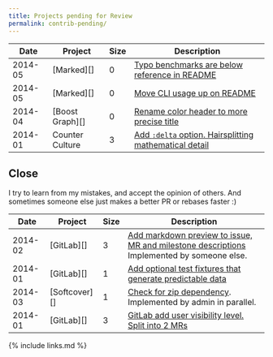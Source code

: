 ```yaml
---
title: Projects pending for Review
permalink: contrib-pending/
---
```


<!--
| 2015-07 | [][] |  | []() |

## Merged by others

## Merged not evaluated

### Wikipedia

Considering changes which were not reversed after one month.

| 2015-04 | [Wikipedia Algorithms][] | 1 | [Insert average is O(1), as already mentioned on the body of the article](https://en.wikipedia.org/w/index.php?title=Binary_heap&diff=prev&oldid=655638722) |
| 2015-04 | [Wikipedia Assembly][] | 1 | [Link to LSB ELF specification.](https://en.wikipedia.org/w/index.php?title=Executable_and_Linkable_Format&diff=prev&oldid=656580818) |

Non-programming:

| 2015-06 | [Wikipedia][] | 1 | [Yitang Zhang if for Chinese democracy](https://en.wikipedia.org/w/index.php?title=Yitang_Zhang&diff=prev&oldid=669382696) |
| 2015-06 | [Wikipedia][] | 1 | [Joel Spolsky is gay](https://en.wikipedia.org/w/index.php?title=Joel_Spolsky&diff=prev&oldid=668867071) |

### Non-programming

[Typo Internal -> internals](https://github.com/arsane/arsane.github.io/pull/1)

## Issues

| 2015-07 | [isaacs/github][] | Duplicate | [allow voting on issues and merge requests without comment](https://github.com/isaacs/github/issues/429)                           |
| 2015-07 | [Showdown][] | Feature | [Command line interface usage](https://github.com/showdownjs/showdown/issues/101)                           |
| 2015-06 | [libgit2][] | Bug | [Expose core dump on index.diff from merge](https://github.com/libgit2/rugged/pull/420) |
| 2015-06 | [GitLab][] | Bug   | [Edit on web interface adds carriage returns to file](https://github.com/gitlabhq/gitlabhq/issues/7950)                           |
| 2015-05 | [Vim Markdown][] | Review | [Build latest vim quickly from git mirror](https://github.com/plasticboy/vim-markdown/pull/211) |
| 2015-05 | [GitLab][]      | Bug   | [Markdown inside link like code or emphasis gets escaped instead of rendered](https://github.com/gitlabhq/gitlabhq/issues/8263)                           |
| 2015-05 | [Vim Markdown][] | Review | [Version aware netrw browseX call](https://github.com/plasticboy/vim-markdown/pull/209) |
| 2015-04 | [Vim Markdown][] | Triaging | [YAML code blocks confuse syntax highlighting](https://github.com/plasticboy/vim-markdown/issues/187) |
| 2015-03 | [Vim Markdown][] | Support | [Can this syntax highlighter work with Vimdeck?](https://github.com/plasticboy/vim-markdown/issues/180) |
| 2015-03 | [Vim Markdown][] | Support | [Underline in list](https://github.com/plasticboy/vim-markdown/issues/181) |
| 2015-03 | [Vim Markdown][] |  | [after installation with vundle commands like :Toc not available](https://github.com/plasticboy/vim-markdown/issues/182) |
| 2014-11 | [GitLab][]      | UI Bug   | [Address almost touches purple footer](https://gitlab.com/gitlab-com/www-gitlab-com/issues/169)                           |
| 2015-02 | [isaacs/github][] | Triaging | [can't build qt3d project](https://github.com/isaacs/github/issues/362) |
| 2015-02 | [Vim Markdown][] | Review | [Prevent setting other buffers to nomodifiable](https://github.com/plasticboy/vim-markdown/pull/170) |
| 2015-02 | [Vim Markdown][] | Duplicate | [Treat *.md files as markdown, out of the box](https://github.com/plasticboy/vim-markdown/pull174/) |
| 2015-02 | [Vim Markdown][] | Duplicate | [vim-instant-markdown compatibility](https://github.com/plasticboy/vim-markdown/issues/167) |
| 2015-02 | [GitLab][] | Feature | [Stop blacklisting project path](https://github.com/gitlabhq/gitlabhq/pull/8172) |
| 2015-02 | [GitLab][] | Duplicate | [Could not push to own server with https.](https://github.com/gitlabhq/gitlabhq/issues/8268#issuecomment-62117907) |
| 2015-02 | [GitLab][] | Support | [No more protect / unprotect branch](https://github.com/gitlabhq/gitlabhq/issues/8351#issuecomment-63652824) |
| 2015-02 | [Kramdown][]   | Feature   | [Option to add IDs to the TOC entries](https://github.com/gettalong/kramdown/issues/195)                                                                                                                               |
| 2015-01 | [GitLab][]     | Triaging  | [Automatically format paragraphs](https://github.com/plasticboy/vim-markdown/pull/165)                                                                                                                                 |
| 2015-01 | [GitLab][]     | Support   | [Rationale: Username profile -> "is reserved" ?](https://github.com/gitlabhq/gitlabhq/issues/8294)                                                                                                                     |
| 2015-01 | [Jekyll][]     | Feature   | [Add a tag to link to a post / page with it's title shown](https://github.com/jekyll/jekyll/issues/3182)                                                                                                               |
| 2014-12 | [GitLab][]     | Duplicate | [](https://github.com/gitlabhq/gitlab-shell/issues/14#issuecomment-67288657)                                                                                                                                           |
| 2014-12 | [GitLab][]     | Bug       | [404 instead of 500 on inexistent paths for tree edit and blame show](https://github.com/gitlabhq/gitlabhq/pull/7984)                                                                                                  |
| 2014-12 | [GitLab][]     | Feature   | [Allow filtering on issue/merge request author/creator](http://feedback.gitlab.com/forums/176466-general/suggestions/6512184-show-issue-author-on-index-view-and-allow-filterin)                                       |
| 2014-12 | [CommonMark][] | Feature   | [Tagging spec versions in GitHub repo](http://talk.commonmark.org/t/tagging-spec-versions-in-github-repo/888/5?u=cirosantilli)                                                                                         |
| 2014-12 | [CommonMark][] | Feature   | [CHANGELOG or History.txt](http://talk.commonmark.org/t/style-guide-for-commonmark/935). [Later started](https://github.com/jgm/CommonMark/commits/bbaf30eafa5530dc9a9b6d2c476403eadfb20423/changelog.spec.txt) |
| 2014-12 | [CommonMark][] | Bug       | [Don't modify man/man3/cmark.3 with date on make](https://github.com/jgm/CommonMark/issues/241)                                                                                                                        |

### Closed source

### Waiting

| 2015-01 | [JIRA][] | Feature | [Allow non-admins to choose only to receive email notifications on at mention, watched issues or assignment](https://jira.atlassian.com/browse/JRA-41640) |
| 2015-01 | [Clonfluence][] | Feature | [Show like count on the tree page hierarchy outline on left sidebar](https://jira.atlassian.com/browse/CONF-36090) |

### Declined

| 2015-01 | [Clonfluence][] | Bug | [Profile picture area selection does nothing unless the resize drag stops on the picture itself](https://jira.atlassian.com/browse/CONF-36051) |

-->

| Date    | Project          | Size | Description                                                                                                     |
|---------|------------------|------|-----------------------------------------------------------------------------------------------------------------|
| 2014-05 | [Marked][]       | 0    | [Typo benchmarks are below reference in README](https://github.com/chjj/marked/pull/412)                       |
| 2014-05 | [Marked][]       | 0    | [Move CLI usage up on README](https://github.com/chjj/marked/pull/411)                                         |
| 2014-04 | [Boost Graph][]  | 0    | [Rename color header to more precise title](https://github.com/boostorg/graph/pull/7)                          |
| 2014-01 | Counter Culture  | 3    | [Add `:delta` option. Hairsplitting mathematical detail](https://github.com/magnusvk/counter_culture/pull/43)  |

## Close

I try to learn from my mistakes, and accept the opinion of others. And sometimes someone else just makes a better PR or rebases faster :)

| Date    | Project       | Size | Description                                                                                                                                 |
|---------|---------------|------|---------------------------------------------------------------------------------------------------------------------------------------------|
| 2014-02 | [GitLab][]    | 3    | [Add markdown preview to issue, MR and milestone descriptions](https://github.com/gitlabhq/gitlabhq/pull/6356) Implemented by someone else. |
| 2014-01 | [GitLab][]    | 1    | [Add optional test fixtures that generate predictable data](https://github.com/gitlabhq/gitlabhq/pull/5896)                                 |
| 2014-03 | [Softcover][] | 1    | [Check for zip dependency](https://github.com/softcover/softcover/pull/94). Implemented by admin in parallel.                               |
| 2014-01 | [GitLab][]    | 3    | [GitLab add user visibility level. Split into 2 MRs](https://github.com/gitlabhq/gitlabhq/pull/6028)                                        |

{% include links.md %}

